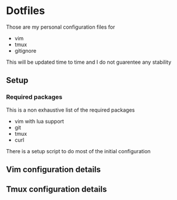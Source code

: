 # Dotfiles

Those are my personal configuration files for
* vim
* tmux
* gitignore

This will be updated time to time and I do not guarentee any stability

## Setup

### Required packages

This is a non exhaustive list of the required packages
* vim with lua support
* git
* tmux
* curl

There is a setup script to do most of the initial configuration

## Vim configuration details


## Tmux configuration details


